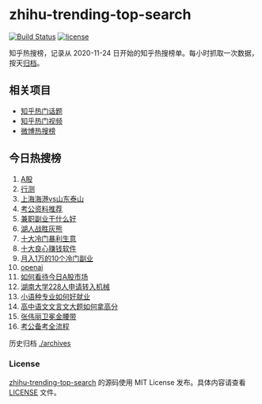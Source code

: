 # zhihu-trending-top-search

[![Build Status](https://github.com/justjavac/zhihu-trending-top-search/workflows/ci/badge.svg?branch=main)](https://github.com/justjavac/zhihu-trending-top-search/actions)
[![license](https://img.shields.io/github/license/justjavac/zhihu-trending-top-search)](https://github.com/justjavac/zhihu-trending-top-search/blob/main/LICENSE)

知乎热搜榜，记录从 2020-11-24 日开始的知乎热搜榜单。每小时抓取一次数据，按天[归档](./archives)。

## 相关项目

- [知乎热门话题](https://github.com/justjavac/zhihu-trending-hot-questions)
- [知乎热门视频](https://github.com/justjavac/zhihu-trending-hot-video)
- [微博热搜榜](https://github.com/justjavac/weibo-trending-hot-search)

## 今日热搜榜

<!-- BEGIN -->
<!-- 最后更新时间 Mon Apr 15 2024 21:11:56 GMT+0800 (China Standard Time) -->

1. [A股](https://www.zhihu.com/search?q=A%E8%82%A1)
1. [行测](https://www.zhihu.com/search?q=%E8%A1%8C%E6%B5%8B)
1. [上海海港vs山东泰山](https://www.zhihu.com/search?q=%E4%B8%8A%E6%B5%B7%E6%B5%B7%E6%B8%AFvs%E5%B1%B1%E4%B8%9C%E6%B3%B0%E5%B1%B1)
1. [考公资料推荐](https://www.zhihu.com/search?q=%E8%80%83%E5%85%AC%E8%B5%84%E6%96%99%E6%8E%A8%E8%8D%90)
1. [兼职副业干什么好](https://www.zhihu.com/search?q=%E5%85%BC%E8%81%8C%E5%89%AF%E4%B8%9A%E5%B9%B2%E4%BB%80%E4%B9%88%E5%A5%BD)
1. [湖人战胜灰熊](https://www.zhihu.com/search?q=%E6%B9%96%E4%BA%BA%E6%88%98%E8%83%9C%E7%81%B0%E7%86%8A)
1. [十大冷门暴利生意](https://www.zhihu.com/search?q=%E5%8D%81%E5%A4%A7%E5%86%B7%E9%97%A8%E6%9A%B4%E5%88%A9%E7%94%9F%E6%84%8F)
1. [十大良心赚钱软件](https://www.zhihu.com/search?q=%E5%8D%81%E5%A4%A7%E8%89%AF%E5%BF%83%E8%B5%9A%E9%92%B1%E8%BD%AF%E4%BB%B6)
1. [月入1万的10个冷门副业](https://www.zhihu.com/search?q=%E6%9C%88%E5%85%A51%E4%B8%87%E7%9A%8410%E4%B8%AA%E5%86%B7%E9%97%A8%E5%89%AF%E4%B8%9A)
1. [openai](https://www.zhihu.com/search?q=openai)
1. [如何看待今日A股市场](https://www.zhihu.com/search?q=%E5%A6%82%E4%BD%95%E7%9C%8B%E5%BE%85%E4%BB%8A%E6%97%A5A%E8%82%A1%E5%B8%82%E5%9C%BA)
1. [湖南大学228人申请转入机械](https://www.zhihu.com/search?q=%E6%B9%96%E5%8D%97%E5%A4%A7%E5%AD%A6228%E4%BA%BA%E7%94%B3%E8%AF%B7%E8%BD%AC%E5%85%A5%E6%9C%BA%E6%A2%B0)
1. [小语种专业如何好就业](https://www.zhihu.com/search?q=%E5%B0%8F%E8%AF%AD%E7%A7%8D%E4%B8%93%E4%B8%9A%E5%A6%82%E4%BD%95%E5%A5%BD%E5%B0%B1%E4%B8%9A)
1. [高中语文文言文大题如何拿高分](https://www.zhihu.com/search?q=%E9%AB%98%E4%B8%AD%E8%AF%AD%E6%96%87%E6%96%87%E8%A8%80%E6%96%87%E5%A4%A7%E9%A2%98%E5%A6%82%E4%BD%95%E6%8B%BF%E9%AB%98%E5%88%86)
1. [张伟丽卫冕金腰带](https://www.zhihu.com/search?q=%E5%BC%A0%E4%BC%9F%E4%B8%BD%E5%8D%AB%E5%86%95%E9%87%91%E8%85%B0%E5%B8%A6)
1. [考公备考全流程](https://www.zhihu.com/search?q=%E8%80%83%E5%85%AC%E5%A4%87%E8%80%83%E5%85%A8%E6%B5%81%E7%A8%8B)

<!-- END -->

历史归档 [./archives](./archives)

### License

[zhihu-trending-top-search](https://github.com/justjavac/zhihu-trending-top-search) 的源码使用 MIT License
发布。具体内容请查看 [LICENSE](./LICENSE) 文件。
